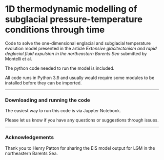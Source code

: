 # 1D thermodynamic modelling of subglacial pressure-temperature conditions through time

Code to solve the one-dimensional englacial and subglacial temperature evolution model presented in the article *Extensive glacitectonism and rapid deglacial fluid expulsion in the northeastern Barents Sea* submitted by Montelli et al.

The python code needed to run the model is included.

All code runs in Python 3.9 and usually would require some modules to be installed before they can be imported.

---

### Downloading and running the code

The easiest way to run this code is via Jupyter Notebook.


Please let us know if you have any questions or suggestions through issues.

---

### Acknowledgements

Thank you to Henry Patton for sharing the EIS model output for LGM in the northeastern Barents Sea.

